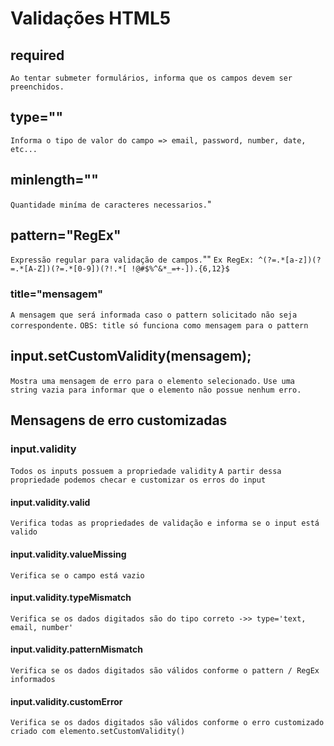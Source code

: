 # Validações HTML5

## required
  `Ao tentar submeter formulários, informa que os campos devem ser preenchidos.`

## type=""
  `Informa o tipo de valor do campo => email, password, number, date, etc...`

## minlength=""
  `Quantidade miníma de caracteres necessarios.`"

## pattern="RegEx"
  `Expressão regular para validação de campos.`""
  `Ex RegEx: ^(?=.*[a-z])(?=.*[A-Z])(?=.*[0-9])(?!.*[ !@#$%^&*_=+-]).{6,12}$`

### title="mensagem"
  `A mensagem que será informada caso o pattern solicitado não seja correspondente.`
  `OBS: title só funciona como mensagem para o pattern`
## input.setCustomValidity(mensagem);
  `Mostra uma mensagem de erro para o elemento selecionado.`
  `Use uma string vazia para informar que o elemento não possue nenhum erro.`
## Mensagens de erro customizadas

### input.validity
  `Todos os inputs possuem a propriedade validity`
  `A partir dessa propriedade podemos checar e customizar os erros do input`

#### input.validity.valid
  `Verifica todas as propriedades de validação e informa se o input está valido`

#### input.validity.valueMissing
  `Verifica se o campo está vazio`

#### input.validity.typeMismatch
  `Verifica se os dados digitados são do tipo correto ->> type='text, email, number'`

#### input.validity.patternMismatch
  `Verifica se os dados digitados são válidos conforme o pattern / RegEx informados`

#### input.validity.customError
  `Verifica se os dados digitados são válidos conforme o erro customizado criado com elemento.setCustomValidity()`

  

